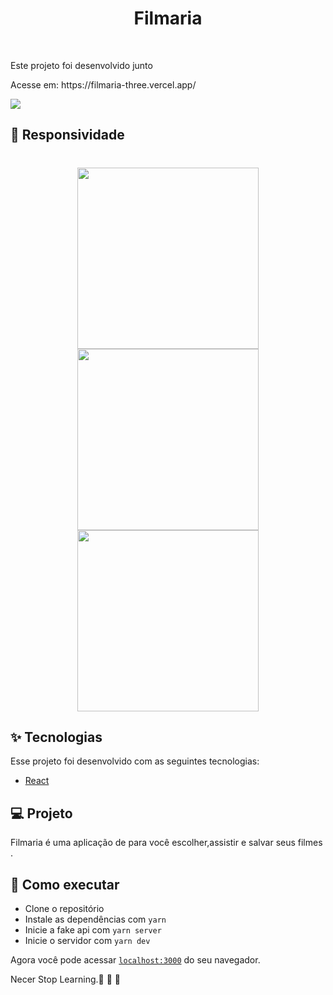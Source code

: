 
<h1 align="center" >
  Filmaria
</h1>


<br>
<p>
  Este projeto foi desenvolvido junto 
</p>
<p>Acesse em: https://filmaria-three.vercel.app/</p>


  <img src="https://user-images.githubusercontent.com/60237326/124674232-b8ae0000-de90-11eb-9e79-f0cb28685c61.png"/>

  
  ## 🧠 Responsividade
  
  <h1 align="center">
  <img width="290px" src="https://user-images.githubusercontent.com/60237326/124674860-f1020e00-de91-11eb-941f-3f33b6a15802.png![Screenshot_20210706-193715]
"/>
  <img  width="290px" src="https://user-images.githubusercontent.com/60237326/124674898-ffe8c080-de91-11eb-98d6-6c54f1f01623.png![Screenshot_20210706-193743]
"/>
  <img width="290px" src="https://user-images.githubusercontent.com/60237326/124674911-09722880-de92-11eb-8992-5d762d32502e.png"/>
  

  </h1>




## ✨ Tecnologias

Esse projeto foi desenvolvido com as seguintes tecnologias:

- [React](https://reactjs.org)


## 💻 Projeto

Filmaria é uma aplicação de para você escolher,assistir e salvar seus filmes .



## 🚀 Como executar

- Clone o repositório
- Instale as dependências com `yarn`
- Inicie a fake api com `yarn server`
- Inicie o servidor com `yarn dev`

Agora você pode acessar [`localhost:3000`](http://localhost:3000) do seu navegador.

Necer Stop Learning.🚀 🚀 🚀 
